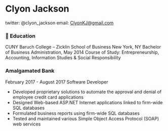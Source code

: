 # Clyon Jackson
twitter: @clyon_jackson
email: ClyonKJ@gmail.com

### 🏫 Education 
CUNY Baruch College – Zicklin School   of   Business New York, NY 
Bachelor of Business Administration, May 2014
Course of Study: Entrepreneurship, Accounting, Information Studies & Social Responsibility


### Amalgamated Bank							          
February 2017  -  August 2017
Software Developer

* Developed proprietary solutions to automate the approval and denial of employee credit card applications
* Designed Web-based ASP.NET Internet applications linked to firm-wide SQL databases
* Formulated business reports using  firm-wide SQL databases 
* Tested and maintained various Simple Object Access Protocol (SOAP) web services 



